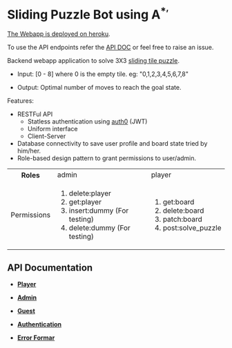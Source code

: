 # Sliding Puzzle Bot using A<sup>*<sup>, 
  [The Webapp is deployed on heroku](https://sliding-puzzle-kartik33.herokuapp.com/guest).
  
To use the API endpoints refer the [API DOC](pi_doc/api_doc.md) or feel free to raise an issue. 

Backend webapp application to solve 3X3 <a href="https://en.wikipedia.org/wiki/Sliding_puzzle">sliding tile puzzle</a>.

* Input: [0 - 8] where 0 is the empty tile. eg: "0,1,2,3,4,5,6,7,8"

* Output: Optimal number of moves to reach the goal state.

Features:

<ul>
  <li>RESTFul API
    <ul>
      <li>Statless authentication using <a href="https://auth0.com">auth0</a> (JWT)</li>
      <li>Uniform interface</li>
      <li>Client-Server</a>
    </ul>
  </li>
  <li>Database connectivity to save user profile and board state tried by him/her.</li>
  <li>Role-based design pattern to grant permissions to user/admin.</li>
</ul>

<table>
  <tr>
    <th>Roles</td>
    <td>admin</th>
    <td>player</td>
  </tr>
  <tr>
    <td>Permissions</td>
      <td>
        <ol>
          <li>delete:player</li> 
          <li>get:player</li>  
          <li>insert:dummy (For testing)</li> 
          <li>delete:dummy (For testing)</li>
        </ol>
    </td>
    <td>
      <ol>
        <li>get:board</li> 
        <li>delete:board</li> 
        <li>patch:board</li> 
        <li>post:solve_puzzle</li>
      </ol>
     </td>
  </tr>
  <tr>
  </tr>
</table>    

**API Documentation**
----

* **[Player](api_doc/player.md)**

* **[Admin](api_doc/admin.md)**

* **[Guest](api_doc/guest.md)**

* **[Authentication](api_doc/auth.md)**

* **[Error Formar](api_doc/error.md)**
